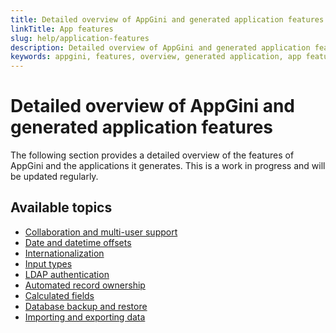 ```yaml
---
title: Detailed overview of AppGini and generated application features
linkTitle: App features
slug: help/application-features
description: Detailed overview of AppGini and generated application features.
keywords: appgini, features, overview, generated application, app features
---
```


# Detailed overview of AppGini and generated application features

The following section provides a detailed overview of the features of AppGini and the applications it generates.
This is a work in progress and will be updated regularly.

## Available topics

- [Collaboration and multi-user support](collaboration-multi-users.md)
- [Date and datetime offsets](date-datetime-offsets.md)
- [Internationalization](i18n-internationalization.md)
- [Input types](input-types.md)
- [LDAP authentication](../ldap-authentication.md)
- [Automated record ownership](../record-owners.md)
- [Calculated fields](../calculated-fields.md)
- [Database backup and restore](database-backup-restore.md)
- [Importing and exporting data](importing-exporting-data.md)

